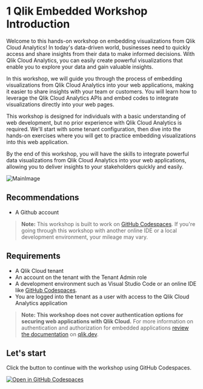# 1 Qlik Embedded Workshop Introduction

Welcome to this hands-on workshop on embedding visualizations from Qlik Cloud Analytics! In today's data-driven world, businesses need to quickly access and share insights from their data to make informed decisions. With Qlik Cloud Analytics, you can easily create powerful visualizations that enable you to explore your data and gain valuable insights.

In this workshop, we will guide you through the process of embedding visualizations from Qlik Cloud Analytics into your web applications, making it easier to share insights with your team or customers. You will learn how to leverage the Qlik Cloud Analytics APIs and embed codes to integrate visualizations directly into your web pages.

This workshop is designed for individuals with a basic understanding of web development, but no prior experience with Qlik Cloud Analytics is required. We'll start with some tenant configuration, then dive into the hands-on exercises where you will get to practice embedding visualizations into this web application.

By the end of this workshop, you will have the skills to integrate powerful data visualizations from Qlik Cloud Analytics into your web applications, allowing you to deliver insights to your stakeholders quickly and easily.

![MainImage](https://raw.githubusercontent.com/goldbergjeffrey/qlik-embedded-analytics-workshop-202304/main/img/final_result.png)

## Recommendations

* A Github account

> **Note:** This workshop is built to work on [GitHub Codespaces](https://github.com/features/codespaces/). If you're going through this workshop with another online IDE or a local development environment, your mileage may vary.

## Requirements

* A Qlik Cloud tenant
* An account on the tenant with the Tenant Admin role
* A development environment such as Visual Studio Code or an online IDE like [GitHub Codespaces](https://github.com/features/codespaces).
* You are logged into the tenant as a user with access to the Qlik Cloud Analytics application

> **Note: This workshop does not cover authentication options for securing web applications with Qlik Cloud.**
> For more information on authentication and authorization for embedded applications [review the documentation](https://qlik.dev/authenticate) on [qlik.dev](https://qlik.dev).  

## Let's start

Click the button to continue with the workshop using GitHub Codespaces.

[![Open in GitHub Codespaces](https://github.com/codespaces/badge.svg)](https://codespaces.new/CedLebQlik/qlik-embedded-analytics-workshop)
